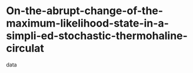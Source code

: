 # On-the-abrupt-change-of-the-maximum-likelihood-state-in-a-simpli-ed-stochastic-thermohaline-circulat
data
